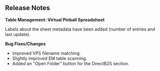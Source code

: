 ## Release Notes

**Table Management: Virtual Pinball Spreadsheet**

Labels about the sheet metadata have been added (number of entries and last update).

**Bug Fixes/Changes**

- Improved VPS filename matching.
- Slightly improved EM table scanning.
- Added an "Open Folder" button for the DirectB2S section.

